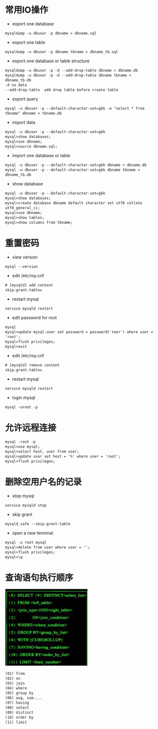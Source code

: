 # 常用IO操作

- export one database
```
mysqldump -u dbuser -p dbname > dbname.sql
```

- export one table
```
mysqldump -u dbuser -p dbname tbname > dbname_tb.sql
```

- export one database or table structure
```
mysqldump -u dbuser -p -d --add-drop-table dbname > dbname.db
mysqldump -u dbuser -p -d --add-drop-table dbname tbname > dbname_tb.db
-d no data
--add-drop-table  add drop table before create table
```

- export query
```
mysql -u dbuser -p --default-character-set=gbk -e "select * from tbname" dbname > tbname.db
```

- import data
```
mysql -u dbuser -p --default-character-set=gbk
mysql>show databases;
mysql>use dbname;
mysql>source dbname.sql;
```

- import one database or table
```
mysql -u dbuser -p --default-character-set=gbk dbname < dbname.db
mysql -u dbuser -p --default-character-set=gbk dbname tbname < dbname_tb.db
```

- show database
```
mysql -u dbuser -p --default-character-set=gbk
mysql>show databases;
mysql>create database dbname default character set utf8 collate utf8_general_ci;
mysql>use dbname;
mysql>show tables;
mysql>show columns from tbname;
```

# 重置密码

- view version
```
mysql --version
```

- edit /etc/my.cnf
```
# [mysqld] add content
skip-grant-tables
```

- restart mysql
```
service mysqld restart
```

- edit password for root
```
mysql
mysql>update mysql.user set password = password('toor') where user = 'root';
mysql>flush privileges;
mysql>exit
```

- edit /etc/my.cnf
```
# [mysqld] remove content
skip-grant-tables
```

- restart mysql
```
service mysqld restart
```

- login mysql
```
mysql -uroot -p
```

# 允许远程连接
```
mysql -root -p
mysql>use mysql;
mysql>select host, user from user;
mysql>update user set host = '%' where user = 'root';
mysql>flush privileges;
```

# 删除空用户名的记录

- stop mysql
```
service mysqld stop
```

- skip grant
```
mysqld_safe --skip-grant-table
```

- open a new terminal
```
mysql -u root mysql
mysql>delete from user where user = '';
mysql>flush privileges;
mysql>\q 
```

# 查询语句执行顺序

![](../static/img/db/dborder.jpg)

```
(01) from
(02) on
(03) join
(04) where
(05) group by
(06) avg, sum....
(07) having
(08) select
(09) distinct
(10) order by
(11) limit
```